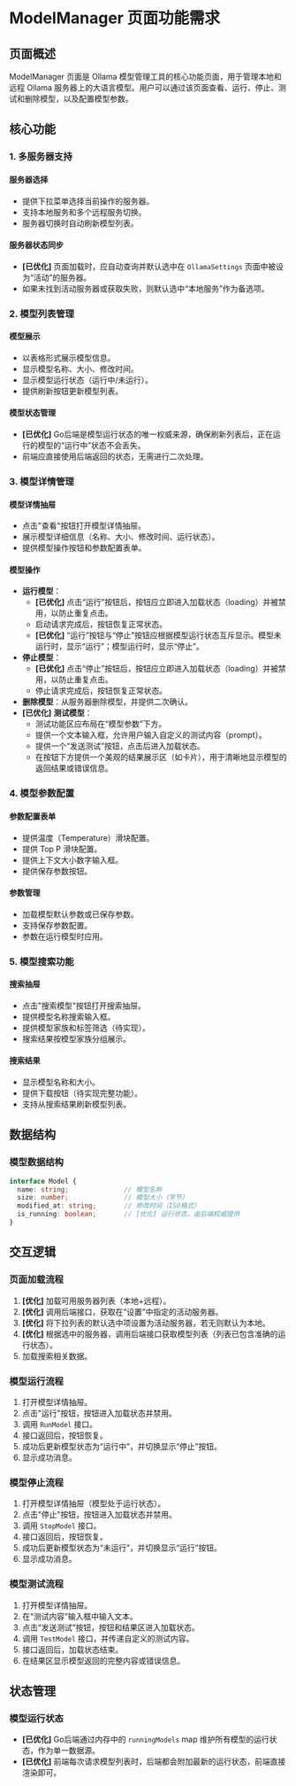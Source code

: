 # ModelManager 页面功能需求

## 页面概述

ModelManager 页面是 Ollama 模型管理工具的核心功能页面，用于管理本地和远程 Ollama 服务器上的大语言模型。用户可以通过该页面查看、运行、停止、测试和删除模型，以及配置模型参数。

## 核心功能

### 1. 多服务器支持

#### 服务器选择
- 提供下拉菜单选择当前操作的服务器。
- 支持本地服务和多个远程服务切换。
- 服务器切换时自动刷新模型列表。

#### 服务器状态同步
- **[已优化]** 页面加载时，应自动查询并默认选中在 `OllamaSettings` 页面中被设为“活动”的服务器。
- 如果未找到活动服务器或获取失败，则默认选中“本地服务”作为备选项。

### 2. 模型列表管理

#### 模型展示
- 以表格形式展示模型信息。
- 显示模型名称、大小、修改时间。
- 显示模型运行状态（运行中/未运行）。
- 提供刷新按钮更新模型列表。

#### 模型状态管理
- **[已优化]** Go后端是模型运行状态的唯一权威来源，确保刷新列表后，正在运行的模型的“运行中”状态不会丢失。
- 前端应直接使用后端返回的状态，无需进行二次处理。

### 3. 模型详情管理

#### 模型详情抽屉
- 点击"查看"按钮打开模型详情抽屉。
- 展示模型详细信息（名称、大小、修改时间、运行状态）。
- 提供模型操作按钮和参数配置表单。

#### 模型操作
- **运行模型**：
  - **[已优化]** 点击“运行”按钮后，按钮应立即进入加载状态（loading）并被禁用，以防止重复点击。
  - 启动请求完成后，按钮恢复正常状态。
  - **[已优化]** “运行”按钮与“停止”按钮应根据模型运行状态互斥显示。模型未运行时，显示“运行”；模型运行时，显示“停止”。
- **停止模型**：
  - **[已优化]** 点击“停止”按钮后，按钮应立即进入加载状态（loading）并被禁用，以防止重复点击。
  - 停止请求完成后，按钮恢复正常状态。
- **删除模型**：从服务器删除模型，并提供二次确认。
- **[已优化]** **测试模型**：
  - 测试功能区应布局在“模型参数”下方。
  - 提供一个文本输入框，允许用户输入自定义的测试内容（prompt）。
  - 提供一个“发送测试”按钮，点击后进入加载状态。
  - 在按钮下方提供一个美观的结果展示区（如卡片），用于清晰地显示模型的返回结果或错误信息。

### 4. 模型参数配置

#### 参数配置表单
- 提供温度（Temperature）滑块配置。
- 提供 Top P 滑块配置。
- 提供上下文大小数字输入框。
- 提供保存参数按钮。

#### 参数管理
- 加载模型默认参数或已保存参数。
- 支持保存参数配置。
- 参数在运行模型时应用。

### 5. 模型搜索功能

#### 搜索抽屉
- 点击"搜索模型"按钮打开搜索抽屉。
- 提供模型名称搜索输入框。
- 提供模型家族和标签筛选（待实现）。
- 搜索结果按模型家族分组展示。

#### 搜索结果
- 显示模型名称和大小。
- 提供下载按钮（待实现完整功能）。
- 支持从搜索结果刷新模型列表。

## 数据结构

### 模型数据结构

```typescript
interface Model {
  name: string;              // 模型名称
  size: number;              // 模型大小（字节）
  modified_at: string;       // 修改时间（ISO格式）
  is_running: boolean;       // [优化] 运行状态，由后端权威提供
}
```

## 交互逻辑

### 页面加载流程
1. **[优化]** 加载可用服务器列表（本地+远程）。
2. **[优化]** 调用后端接口，获取在“设置”中指定的活动服务器。
3. **[优化]** 将下拉列表的默认选中项设置为活动服务器，若无则默认为本地。
4. **[优化]** 根据选中的服务器，调用后端接口获取模型列表（列表已包含准确的运行状态）。
5. 加载搜索相关数据。

### 模型运行流程
1. 打开模型详情抽屉。
2. 点击"运行"按钮，按钮进入加载状态并禁用。
3. 调用 `RunModel` 接口。
4. 接口返回后，按钮恢复。
5. 成功后更新模型状态为“运行中”，并切换显示“停止”按钮。
6. 显示成功消息。

### 模型停止流程
1. 打开模型详情抽屉（模型处于运行状态）。
2. 点击"停止"按钮，按钮进入加载状态并禁用。
3. 调用 `StopModel` 接口。
4. 接口返回后，按钮恢复。
5. 成功后更新模型状态为“未运行”，并切换显示“运行”按钮。
6. 显示成功消息。

### 模型测试流程
1. 打开模型详情抽屉。
2. 在“测试内容”输入框中输入文本。
3. 点击“发送测试”按钮，按钮和结果区进入加载状态。
4. 调用 `TestModel` 接口，并传递自定义的测试内容。
5. 接口返回后，加载状态结束。
6. 在结果区显示模型返回的完整内容或错误信息。

## 状态管理

### 模型运行状态
- **[已优化]** Go后端通过内存中的 `runningModels` map 维护所有模型的运行状态，作为单一数据源。
- **[已优化]** 前端每次请求模型列表时，后端都会附加最新的运行状态，前端直接渲染即可。
